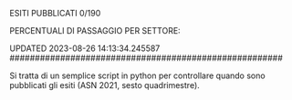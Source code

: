 ESITI PUBBLICATI 0/190 

PERCENTUALI DI PASSAGGIO PER SETTORE:

UPDATED 2023-08-26 14:13:34.245587
###################################################### 

Si tratta di un semplice script in python per controllare quando sono pubblicati gli esiti (ASN 2021, sesto quadrimestre).

